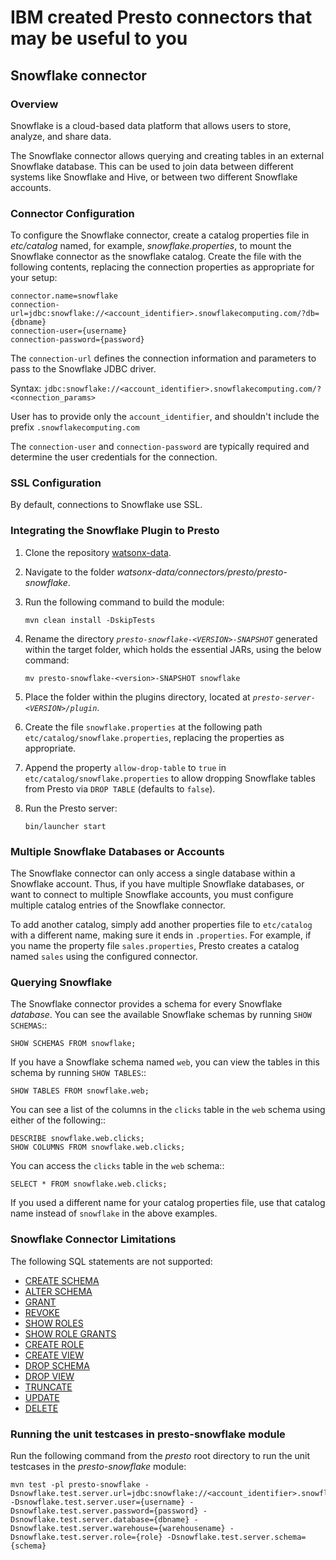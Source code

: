 # IBM created Presto connectors that may be useful to you

## Snowflake connector

### Overview

Snowflake is a cloud-based data platform that allows users to store, analyze, and share data.

The Snowflake connector allows querying and creating tables in an external
Snowflake database. This can be used to join data between different
systems like Snowflake and Hive, or between two different Snowflake accounts.

### Connector Configuration

To configure the Snowflake connector, create a catalog properties file in *etc/catalog* named, for example, *snowflake.properties*, to mount the Snowflake connector as the snowflake catalog. Create the file with the following contents, replacing the connection properties as appropriate for your setup:

```
connector.name=snowflake
connection-url=jdbc:snowflake://<account_identifier>.snowflakecomputing.com/?db={dbname}  
connection-user={username}
connection-password={password}
```

The `connection-url` defines the connection information and parameters to pass to the Snowflake JDBC driver.

Syntax: `jdbc:snowflake://<account_identifier>.snowflakecomputing.com/?<connection_params>`

User has to provide only the `account_identifier`, and shouldn't include the prefix `.snowflakecomputing.com`

The `connection-user` and `connection-password` are typically required and determine the user credentials for the connection.

### SSL Configuration

By default, connections to Snowflake use SSL.

### Integrating the Snowflake Plugin to Presto

1. Clone the repository [watsonx-data](https://github.com/IBM/watsonx-data).

2. Navigate to the folder *watsonx-data/connectors/presto/presto-snowflake*.

3. Run the following command to build the module:

    `mvn clean install -DskipTests`

4. Rename the directory *`presto-snowflake-<VERSION>-SNAPSHOT`* generated within the target folder, which holds the essential JARs, using the below command:

    `mv presto-snowflake-<version>-SNAPSHOT snowflake`

5. Place the folder within the plugins directory, located at *`presto-server-<VERSION>/plugin`*.  

6. Create the file `snowflake.properties` at the following path `etc/catalog/snowflake.properties`, replacing the properties as appropriate.

7. Append the property `allow-drop-table` to `true` in `etc/catalog/snowflake.properties` to allow dropping Snowflake tables from Presto via `DROP TABLE` (defaults to `false`).

8. Run the Presto server:

    `bin/launcher start`


### Multiple Snowflake Databases or Accounts

The Snowflake connector can only access a single database within
a Snowflake account. Thus, if you have multiple Snowflake databases,
or want to connect to multiple Snowflake accounts, you must configure
multiple catalog entries of the Snowflake connector.

To add another catalog, simply add another properties file to ``etc/catalog``
with a different name, making sure it ends in ``.properties``. For example,
if you name the property file ``sales.properties``, Presto creates a
catalog named ``sales`` using the configured connector.

### Querying Snowflake

The Snowflake connector provides a schema for every Snowflake *database*.
You can see the available Snowflake schemas by running ``SHOW SCHEMAS``::

    SHOW SCHEMAS FROM snowflake;

If you have a Snowflake schema named ``web``, you can view the tables
in this schema by running ``SHOW TABLES``::

    SHOW TABLES FROM snowflake.web;

You can see a list of the columns in the ``clicks`` table in the ``web`` schema
using either of the following::

    DESCRIBE snowflake.web.clicks;
    SHOW COLUMNS FROM snowflake.web.clicks;

You can access the ``clicks`` table in the ``web`` schema::

    SELECT * FROM snowflake.web.clicks;

If you used a different name for your catalog properties file, use
that catalog name instead of ``snowflake`` in the above examples.

### Snowflake Connector Limitations

The following SQL statements are not supported:

- [CREATE SCHEMA](https://prestodb.io/docs/0.286/sql/create-schema.html) 
- [ALTER SCHEMA](https://prestodb.io/docs/0.286/sql/alter-schema.html)
- [GRANT](https://prestodb.io/docs/0.286/sql/grant.html)
- [REVOKE](https://prestodb.io/docs/0.286/sql/revoke.html)
- [SHOW ROLES](https://prestodb.io/docs/0.286/sql/show-roles.html)
- [SHOW ROLE GRANTS](https://prestodb.io/docs/0.286/sql/show-role-grants.html)
- [CREATE ROLE](https://prestodb.io/docs/0.286/sql/create-role.html)
- [CREATE VIEW](https://prestodb.io/docs/0.286/sql/create-view.html)
- [DROP SCHEMA](https://prestodb.io/docs/0.286/sql/drop-schema.html)
- [DROP VIEW](https://prestodb.io/docs/0.286/sql/drop-view.html)
- [TRUNCATE](https://prestodb.io/docs/0.286/sql/truncate.html)
- [UPDATE](https://prestodb.io/docs/0.286/sql/update.html)
- [DELETE](https://prestodb.io/docs/0.286/sql/delete.html)

### Running the unit testcases in **presto-snowflake** module

Run the following command from the *presto* root directory to run the unit testcases in the *presto-snowflake* module:

```
mvn test -pl presto-snowflake -Dsnowflake.test.server.url=jdbc:snowflake://<account_identifier>.snowflakecomputing.com/ -Dsnowflake.test.server.user={username} -Dsnowflake.test.server.password={password} -Dsnowflake.test.server.database={dbname} -Dsnowflake.test.server.warehouse={warehousename} -Dsnowflake.test.server.role={role} -Dsnowflake.test.server.schema={schema}
```


